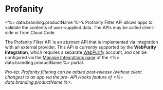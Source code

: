 # Profanity




<%= data.branding.productName %>’s Profanity Filter API allows apps to validate the contents of user-supplied data. The APIs may be called client-side or from Cloud Code.

The Profanity Filter API is an abstract API that is implemented via integration with an external provider. This API is currently supported by the **WebPurify Integration**, which requires a separate [WebPurify](http://www.webpurify.com) account, and can be configured via the
[Manage Integrations page](https://portal.braincloudservers.com/admin/dashboard#/development/integrations-manage-integrations) of the <%= data.branding.productName %> portal.

*Pro-tip: Profanity filtering can be added post-release (without client changes) to an app via the pre- API Hooks feature of <%= data.branding.productName %>.*



<DocCardList />